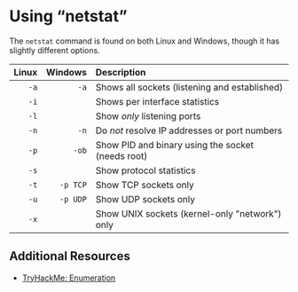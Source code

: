 # Using “netstat”
The `netstat` command is found on both Linux and Windows, though it has slightly different options.

| Linux |  Windows | Description                                       |
| -----:| --------:|:------------------------------------------------- |
|  `-a` |     `-a` | Shows all sockets (listening and established)     |
|  `-i` |          | Shows per interface statistics                    |
|  `-l` |          | Show *only* listening ports                       |
|  `-n` |     `-n` | Do *not* resolve IP addresses or port numbers     |
|  `-p` |    `-ob` | Show PID and binary using the socket (needs root) |
|  `-s` |          | Show protocol statistics                          |
|  `-t` | `-p TCP` | Show TCP sockets only                             |
|  `-u` | `-p UDP` | Show UDP sockets only                             |
|  `-x` |          | Show UNIX sockets (kernel-only "network") only    |

## Additional Resources
* [TryHackMe: Enumeration](https://tryhackme.com/room/enumerationpe)

